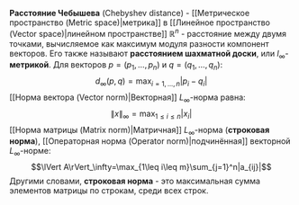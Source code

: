**Расстояние Чебышева** (Chebyshev distance) - [[Метрическое пространство (Metric space)|метрика]] в [[Линейное пространство (Vector space)|линейном пространстве]] $\mathbb{R}^n$ - расстояние между двумя точками, вычисляемое как максимум модуля разности компонент векторов. Его также называют **расстоянием шахматной доски**, или $l_\infty$-**метрикой**. Для векторов $p=(p_1,\dots,p_n)$ и $q=(q_1,\dots,q_n)$:$$d_\infty(p,q)=\max_{i=1,...,n}|p_i-q_i|$$[[Норма вектора (Vector norm)|Векторная]] $L_\infty$-норма равна:$$\lVert x\rVert_\infty=\max_{1\leq i\leq n}|x_i|$$[[Норма матрицы (Matrix norm)|Матричная]] $L_\infty$-норма (**строковая норма**), [[Операторная норма (Operator norm)|подчинённая]] векторной $L_\infty$-норме:$$\lVert A\rVert_\infty=\max_{1\leq i\leq m}\sum_{j=1}^n|a_{ij}|$$Другими словами, **строковая норма** - это максимальная сумма элементов матрицы по строкам, среди всех строк.
